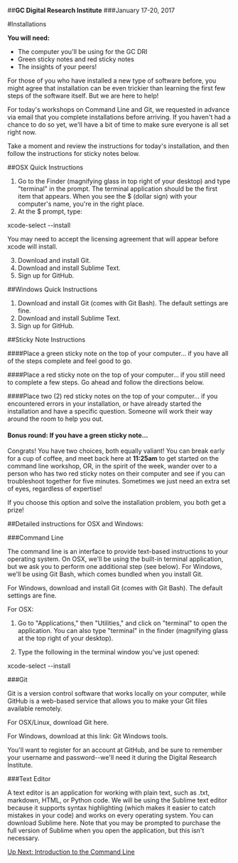 ##**GC Digital Research Institute**
###January 17-20, 2017

#Installations

**You will need:**
* The computer you'll be using for the GC DRI
* Green sticky notes and red sticky notes
* The insights of your peers!

For those of you who have installed a new type of software before, you might agree that installation can be even trickier than learning the first few steps of the software itself. But we are here to help!

For today's workshops on Command Line and Git, we requested in advance via email that you complete installations before arriving. If you haven't had a chance to do so yet, we'll have a bit of time to make sure everyone is all set right now.

Take a moment and review the instructions for today's installation, and then follow the instructions for sticky notes below. 
 
##OSX Quick Instructions

1. Go to the Finder (magnifying glass in top right of your desktop) and type "terminal" in the prompt. The terminal application should be the first item that appears. When you see the $ (dollar sign) with your computer's name, you're in the right place.
2. At the $ prompt, type:

xcode-select --install

You may need to accept the licensing agreement that will appear before xcode will install.

3. Download and install Git.
4. Download and install Sublime Text.
3. Sign up for GitHub.
 
##Windows Quick Instructions

1. Download and install Git (comes with Git Bash). The default settings are fine.
2. Download and install Sublime Text.
3. Sign up for GitHub.
 
##Sticky Note Instructions

####Place a green sticky note on the top of your computer...
if you have all of the steps complete and feel good to go.

####Place a red sticky note on the top of your computer...
if you still need to complete a few steps. Go ahead and follow the directions below. 

####Place two (2) red sticky notes on the top of your computer...
if you encountered errors in your installation, or have already started the installation and have a specific question. Someone will work their way around the room to help you out.  

#### Bonus round: If you have a green sticky note...

Congrats! You have two choices, both equally valiant! You can break early for a cup of coffee, and meet back here at **11:25am** to get started on the command line workshop, OR, in the spirit of the week, wander over to a person who has two red sticky notes on their computer and see if you can troubleshoot together for five minutes. Sometimes we just need an extra set of eyes, regardless of expertise! 

If you choose this option and solve the installation problem, you both get a prize!


##Detailed instructions for OSX and Windows:

###Command Line

The command line is an interface to provide text-based instructions to your operating system. On OSX, we'll be using the built-in terminal application, but we ask you to perform one additional step (see below). For Windows, we'll be using Git Bash, which comes bundled when you install Git.

For Windows, download and install Git (comes with Git Bash). The default settings are fine.

For OSX:

1) Go to "Applications," then "Utilities," and click on "terminal" to open the application. You can also type "terminal" in the finder (magnifying glass at the top right of your desktop).

2) Type the following in the terminal window you've just opened:

xcode-select --install

###Git

Git is a version control software that works locally on your computer, while GitHub is a web-based service that allows you to make your Git files available remotely.

For OSX/Linux, download Git here.

For Windows, download at this link: Git Windows tools.

You'll want to register for an account at GitHub, and be sure to remember your username and password--we'll need it during the Digital Research Institute.

###Text Editor

A text editor is an application for working with plain text, such as .txt, markdown, HTML, or Python code. We will be using the Sublime text editor because it supports syntax highlighting (which makes it easier to catch mistakes in your code) and works on every operating system. You can download Sublime here. Note that you may be prompted to purchase the full version of Sublime when you open the application, but this isn't necessary.

[Up Next: Introduction to the Command Line](https://github.com/mckinniburgh/intro-command-line)